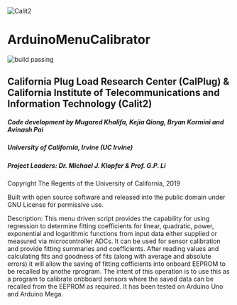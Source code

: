 ![Calit2](https://upload.wikimedia.org/wikipedia/en/2/25/Calit2.png)

# ArduinoMenuCalibrator 
![build passing](https://img.shields.io/circleci/project/github/badges/shields/master.svg)

## California Plug Load Research Center (CalPlug) & California Institute of Telecommunications and Information Technology (Calit2)

##### Code development by Mugared Khalifa, Kejia Qiang, Bryan Karmini and Avinash Pai
##### University of California, Irvine (UC Irvine) 
##### Project Leaders: Dr. Michael J. Klopfer & Prof. G.P. Li 
Copyright The Regents of the University of California, 2019

Built with open source software and released into the public domain under GNU License for permissive use.  

Description:  This menu driven script provides the capability for using regression to determine fitting coefficients for linear, quadratic, power, exponential and logarithmic functions from input data either supplied or measured via microcontroller ADCs.  It can be used for sensor calibration and provide fitting summaries and coefficients.  After reading values and calculating fits and goodness of fits (along with average and absolute errors) it will allow the saving of fitting cofficients into onboard EEPROM to be recalled by anothe rprogram.  The intent of this operation is to use this as a program to calibrate onbboard sensors where the saved data can be recalled from the EEPROM as required.  It has been tested on Arduino Uno and Arduino Mega.
